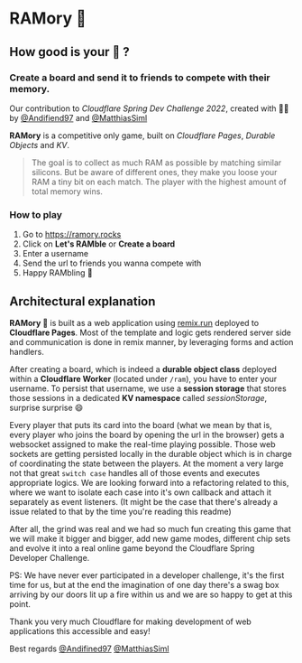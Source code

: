 # RAMory 🎸 
## How good is your 🧠 ? 
### Create a board and send it to friends to compete with their memory.
Our contribution to _Cloudflare Spring Dev Challenge 2022_, created with 🤙🏻 by [@Andifiend97](https://twitter.com/Andifined97) and [@MatthiasSiml](https://twitter.com/MatthiasSiml)

**RAMory** is a competitive only game, built on _Cloudflare Pages_, _Durable Objects_ and _KV_. 

> The goal is to collect as much RAM as possible by matching similar silicons. But be aware of different ones, they make you loose your RAM a tiny bit on each match. The player with the highest amount of total memory wins.

### How to play
1. Go to https://ramory.rocks
2. Click on **Let's RAMble** or **Create a board**
3. Enter a username
4. Send the url to friends you wanna compete with
5. Happy RAMbling 🎉

## Architectural explanation
**RAMory 🎸** is built as a web application using [remix.run](https://remix.run) deployed to **Cloudflare Pages**. Most of the template and logic gets rendered server side and communication is done in remix manner, by leveraging forms and action handlers.

After creating a board, which is indeed a **durable object class** deployed within a **Cloudflare Worker** (located under `/ram`), you have to enter your username. To persist that username, we use a **session storage** that stores those sessions in a dedicated **KV namespace** called _sessionStorage_, surprise surprise 😄 

Every player that puts its card into the board (what we mean by that is, every player who joins the board by opening the url in the browser) gets a websocket assigned to make the real-time playing possible. Those web sockets are getting persisted locally in the durable object which is in charge of coordinating the state between the players. At the moment a very large not that great `switch case` handles all of those events and executes appropriate logics. We are looking forward into a refactoring related to this, where we want to isolate each case into it's own callback and attach it separately as event listeners. (It might be the case that there's already a issue related to that by the time you're reading this readme)

After all, the grind was real and we had so much fun creating this game that we will make it bigger and bigger, add new game modes, different chip sets and evolve it into a real online game beyond the Cloudflare Spring Developer Challenge. 

PS: We have never ever participated in a developer challenge, it's the first time for us, but at the end the imagination of one day there's a swag box arriving by our doors lit up a fire within us and we are so happy to get at this point. 


Thank you very much Cloudflare for making development of web applications this accessible and easy! 

Best regards
[@Andifined97](https://twitter.com/Andifined97)
[@MatthiasSiml](https://twitter.com/MatthiasSiml)
